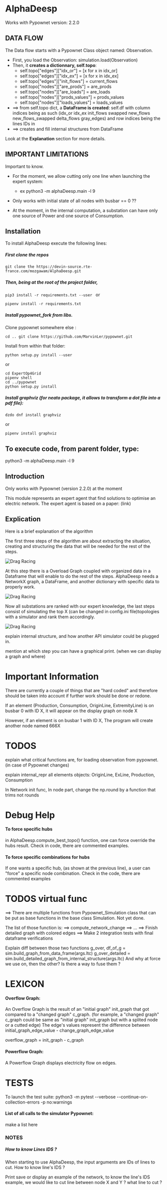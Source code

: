 # AlphaDeesp
Works with Pypownet version: 2.2.0

## DATA FLOW
The Data flow starts with a Pypownet Class object named: Observation.
* First, you load the Observation: simulation.load(Observation)
* Then, it **creates a dictionnary, self.topo**:
    * self.topo["edges"]["idx_or"] = [x for x in idx_or]
    * self.topo["edges"]["idx_ex"] = [x for x in idx_ex]
    * self.topo["edges"]["init_flows"] = current_flows
    * self.topo["nodes"]["are_prods"] = are_prods
    * self.topo["nodes"]["are_loads"] = are_loads
    * self.topo["nodes"]["prods_values"] = prods_values
    * self.topo["nodes"]["loads_values"] = loads_values
* ==> from self.topo dict, a **DataFrame is created**: self.df with column indices being as such (idx_or  idx_ex  init_flows
  swapped  new_flows new_flows_swapped  delta_flows  gray_edges) and row indices being the lines IDs in 
* ==> creates and fill internal structures from DataFrame

Look at the **Explanation** section for more details.
    
## IMPORTANT LIMITATIONS
Important to know.

* For the moment, we allow cutting only one line when launching the expert system: 
    * ex python3 -m alphaDeesp.main -l 9

* Only works with initial state of all nodes with busbar == 0 ??

* At the moment, in the internal computation, a substation can have only one source of Power and one source of Consumption.



## Installation
To install AlphaDeesp execute the following lines: 
##### First clone the repos
`git clone the https://devin-source.rte-france.com/mozgawam/AlphaDeesp.git
`
##### Then, being at the root of the project folder,
`pip3 install -r requirements.txt --user
`
or

`pipenv install -r requirements.txt
`
##### Install pypownet_fork from libs.

Clone pypownet somewhere else :

`cd ..
git clone https://github.com/MarvinLer/pypownet.git`

Install from within that folder: 

`python setup.py install --user
`

or 

```
cd ExpertOp4Grid
pipenv shell
cd ../pypownet
python setup.py install
```

##### Install graphviz (for neato package, it allows to transform a dot file into a pdf file):
`dzdo dnf install graphviz
`

or

`pipenv install graphviz
`
## To execute code, from parent folder, type:
python3 -m alphaDeesp.main -l 9 


## Introduction
Only works with Pypownet (version 2.2.0) at the moment

This module represents an expert agent that find solutions to optimise an electric network. The expert agent is based
on a paper: (link)


## Explication
Here is a brief explanation of the algorithm

The first three steps of the algorithm are about extracting the situation, creating and structuring the data
that will be needed for the rest of the steps.

![Drag Racing](./alphaDeesp/ressources/first_line_algorithm_es_.png)

At this step there is a Overload Graph coupled with organized data in a Dataframe that will enable to do the rest of the steps.
AlphaDeesp needs a NetworkX graph, a DataFrame, and another dictionary with specific data to properly work.

![Drag Racing](./alphaDeesp/ressources/second_line_algorithm_es_.png)

Now all substations are ranked with our expert knowledge, the last steps consist of simulating the top X 
(can be changed in config.ini file)topologies with a simulator and rank them accordingly. 

![Drag Racing](./alphaDeesp/ressources/third_line_algorithm_es_.png)


explain internal structure, and how another API simulator could be plugged in.

mention at which step you can have a graphical print. (when we can display a graph and where)


# Important Information
There are currently a couple of things that are "hard coded" and therefore should be taken into account if
further work should be done or redone.

If an element (Production, Consumption, OriginLine, ExtremityLine) is on busbar 0 with ID X, 
it will appear on the display graph on node X

However, if an element is on busbar 1 with ID X,
The program will create another node named 666X

# TODOS
explain what critical functions are, for loading observation from pypownet. (in case of Pypownet changes)

explain internal_repr
all elements objects: OriginLine, ExLine, Production, Consumption

In Network init func, In node part, change the np.round by a function that trims not rounds


# Debug Help
#### To force specific hubs
in AlphaDeesp.compute_best_topo() function, one can force override the hubs result. Check in code, there are
commented examples.

#### To force specific combinations for hubs
If one wants a specific hub, (as shown at the previous line), a user can "force" a specific node combination.
Check in the code, there are commented examples


# TODOS virtual func
==> There are multiple functions from Pypownet_Simulation class that can be put as base functions in the base class 
Simulation. Not yet done.

The list of those function is:
==> compute_network_change 
==> ...
==> Finish detailed graph with colored edges
==> Make 2 integration tests with final dataframe verifications

Explain diff between those two functions
    g_over, df_of_g = sim.build_graph_from_data_frame(args.ltc)
    g_over_detailed = sim.build_detailed_graph_from_internal_structure(args.ltc)
And why at force we use on, then the other? 
Is there a way to fuse them ?
    

# LEXICON

#### Overflow Graph:
An Overflow Graph is the result of an "initial graph" init_graph that got compared to a "changed graph" c_graph.
(for example, a "changed graph" c_graph could be same as "initial graph" init_graph but with a splited node or a cutted
 edge) The edge's values represent the difference between initial_graph_edge_value - change_graph_edge_value

overflow_graph = init_graph - c_graph

#### Powerflow Graph:
A Powerflow Graph displays electricity flow on edges.

# TESTS
To launch the test suite: python3 -m pytest --verbose --continue-on-collection-errors -p no:warnings


#### List of all calls to the simulator Pypownet:
make a list here




### NOTES

##### How to know Lines IDS ?
When starting to use AlphaDeesp, the input arguments are IDs of lines to cut.
How to know line's IDS ?

Print save or display an example of the network, to know the line's IDS
example, we would like to cut line between node X and Y ? what line to cut ?

